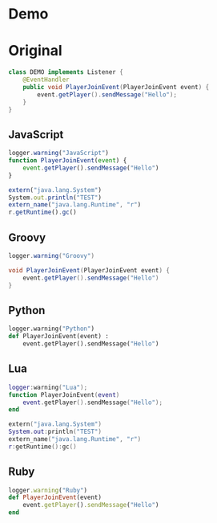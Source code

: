 Demo
===

# Original

```java
class DEMO implements Listener {
	@EventHandler
	public void PlayerJoinEvent(PlayerJoinEvent event) {
		event.getPlayer().sendMessage("Hello");
	}
}
```

## JavaScript

```javascript
logger.warning("JavaScript")
function PlayerJoinEvent(event) {
    event.getPlayer().sendMessage("Hello")
}

extern("java.lang.System")
System.out.println("TEST")
extern_name("java.lang.Runtime", "r")
r.getRuntime().gc()
```

## Groovy

```groovy
logger.warning("Groovy")

void PlayerJoinEvent(PlayerJoinEvent event) {
    event.getPlayer().sendMessage("Hello")
}
```

## Python

```python
logger.warning("Python")
def PlayerJoinEvent(event) :
    event.getPlayer().sendMessage("Hello")
```

## Lua

```lua
logger:warning("Lua");
function PlayerJoinEvent(event)
    event.getPlayer().sendMessage("Hello");
end

extern("java.lang.System")
System.out:println("TEST")
extern_name("java.lang.Runtime", "r")
r:getRuntime():gc()
```

## Ruby

```ruby
logger.warning("Ruby")
def PlayerJoinEvent(event)
    event.getPlayer().sendMessage("Hello") 
end
```